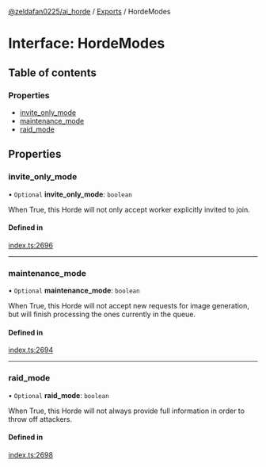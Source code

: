 [@zeldafan0225/ai_horde](../README.md) / [Exports](../modules.md) / HordeModes

# Interface: HordeModes

## Table of contents

### Properties

- [invite\_only\_mode](HordeModes.md#invite_only_mode)
- [maintenance\_mode](HordeModes.md#maintenance_mode)
- [raid\_mode](HordeModes.md#raid_mode)

## Properties

### invite\_only\_mode

• `Optional` **invite\_only\_mode**: `boolean`

When True, this Horde will not only accept worker explicitly invited to join.

#### Defined in

[index.ts:2696](https://github.com/ZeldaFan0225/ai_horde/blob/f6fd59f/index.ts#L2696)

___

### maintenance\_mode

• `Optional` **maintenance\_mode**: `boolean`

When True, this Horde will not accept new requests for image generation, but will finish processing the ones currently in the queue.

#### Defined in

[index.ts:2694](https://github.com/ZeldaFan0225/ai_horde/blob/f6fd59f/index.ts#L2694)

___

### raid\_mode

• `Optional` **raid\_mode**: `boolean`

When True, this Horde will not always provide full information in order to throw off attackers.

#### Defined in

[index.ts:2698](https://github.com/ZeldaFan0225/ai_horde/blob/f6fd59f/index.ts#L2698)
